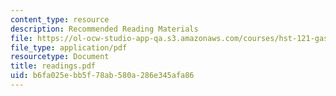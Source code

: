```yaml
---
content_type: resource
description: Recommended Reading Materials
file: https://ol-ocw-studio-app-qa.s3.amazonaws.com/courses/hst-121-gastroenterology-fall-2005/b6fa025ebb5f78ab580a286e345afa86_readings.pdf
file_type: application/pdf
resourcetype: Document
title: readings.pdf
uid: b6fa025e-bb5f-78ab-580a-286e345afa86
---
```

